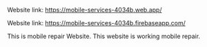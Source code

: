 Website link: https://mobile-services-4034b.web.app/

Website link: https://mobile-services-4034b.firebaseapp.com/

This is mobile repair Website. This website is working mobile repair.